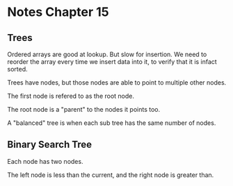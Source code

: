 # Notes Chapter 15

## Trees

Ordered arrays are good at lookup. But slow for insertion. We need to reorder the array every time we insert data into it, to verify that it is infact sorted.

Trees have nodes, but those nodes are able to point to multiple other nodes.

The first node is refered to as the root node.

The root node is a "parent" to the nodes it points too.

A "balanced" tree is when each sub tree has the same number of nodes.

## Binary Search Tree

Each node has two nodes.

The left node is less than the current, and the right node is greater than.
